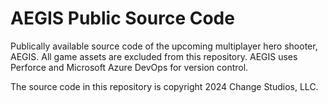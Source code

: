 # AEGIS Public Source Code
Publically available source code of the upcoming multiplayer hero shooter, AEGIS. All game assets are excluded from this repository. AEGIS uses Perforce and Microsoft Azure DevOps for version control.

The source code in this repository is copyright 2024 Change Studios, LLC.
